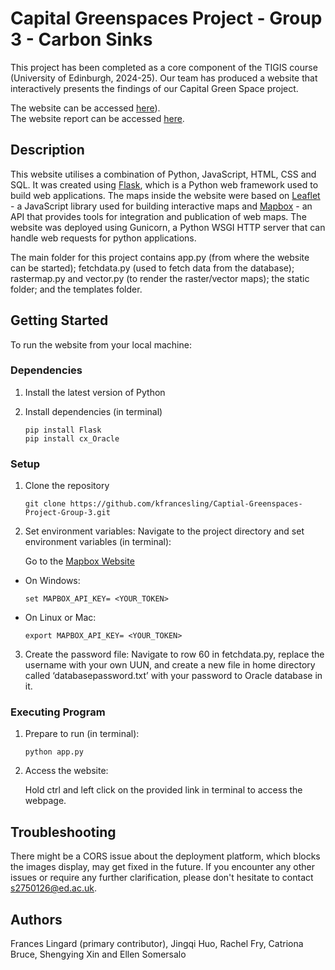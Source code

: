 #  Capital Greenspaces Project - Group 3 - Carbon Sinks

This project has been completed as a core component of the TIGIS course (University of Edinburgh, 2024-25). Our team has produced a website that interactively presents the findings of our Capital Green Space project.


The website can be accessed [here](https://www.geos.ed.ac.uk/dev/roseburnbiomass/)).  
The website report can be accessed [here](static/download/roseburn_path_report.pdf). 

## Description 

This website utilises a combination of Python, JavaScript, HTML, CSS and SQL. It was created using [Flask](https://flask.palletsprojects.com/en/stable/), which is a Python web framework used to build web applications. The maps inside the website were based on [Leaflet](https://leafletjs.com/) - a JavaScript library used for building interactive maps and [Mapbox](https://www.mapbox.com/maps#:~:text=Frequently%20asked%20questions,map%20loads%2C%20and%20monthly%20requests.) - an API that provides tools for integration and publication of web maps. The website was deployed using Gunicorn, a Python WSGI HTTP server that can handle web requests for python applications.  


The main folder for this project contains app.py (from where the website can be started); fetchdata.py (used to fetch data from the database); rastermap.py and vector.py (to render the raster/vector maps); the static folder; and the templates folder. 

## Getting Started  

  To run the website from your local machine: 
### Dependencies
  
1. Install the latest version of Python
  
2. Install dependencies (in terminal)
   
       
       pip install Flask
       pip install cx_Oracle
      

### Setup 

1. Clone the repository 
      ```linux
    git clone https://github.com/kfrancesling/Captial-Greenspaces-Project-Group-3.git
      ```
2. Set environment variables: Navigate to the project directory and set environment variables (in terminal):
   
    Go to the [Mapbox Website](https://www.mapbox.com/)
- On Windows: 
     ```batch
    set MAPBOX_API_KEY= <YOUR_TOKEN>
     ```
- On Linux or Mac: 
     ```linux
     export MAPBOX_API_KEY= <YOUR_TOKEN>
     ```
3. Create the password file: Navigate to row 60 in fetchdata.py, replace the username with your own UUN, and create a new file in home directory called ‘databasepassword.txt’ with your password to Oracle database in it.

### Executing Program 

1. Prepare to run (in terminal):
    ```linux
    python app.py
    ```
2. Access the website:
 
    Hold ctrl and left click on the provided link in terminal to access the webpage. 

## Troubleshooting 

There might be a CORS issue about the deployment platform, which blocks the images display, may get fixed in the future.
If you encounter any other issues or require any further clarification, please don't hesitate to contact s2750126@ed.ac.uk. 

## Authors

Frances Lingard (primary contributor), Jingqi Huo, Rachel Fry, Catriona Bruce, Shengying Xin and Ellen Somersalo






 

